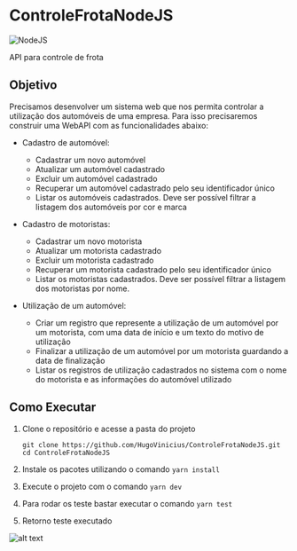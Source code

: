 # ControleFrotaNodeJS

![NodeJS](https://img.shields.io/badge/node.js-6DA55F?style=for-the-badge&logo=node.js&logoColor=white)

API para controle de frota

## Objetivo

Precisamos desenvolver um sistema web que nos permita controlar a utilização dos automóveis
de uma empresa. Para isso precisaremos construir uma WebAPI com as funcionalidades abaixo:

- Cadastro de automóvel:
  - Cadastrar um novo automóvel
  - Atualizar um automóvel cadastrado
  - Excluir um automóvel cadastrado
  - Recuperar um automóvel cadastrado pelo seu identificador único
  - Listar os automóveis cadastrados. Deve ser possível filtrar a listagem dos
automóveis por cor e marca

- Cadastro de motoristas:
  - Cadastrar um novo motorista
  - Atualizar um motorista cadastrado
  - Excluir um motorista cadastrado
  - Recuperar um motorista cadastrado pelo seu identificador único
  - Listar os motoristas cadastrados. Deve ser possível filtrar a listagem dos
motoristas por nome.

- Utilização de um automóvel:
  - Criar um registro que represente a utilização de um automóvel por um
motorista, com uma data de início e um texto do motivo de utilização
  - Finalizar a utilização de um automóvel por um motorista guardando a data de
finalização
  - Listar os registros de utilização cadastrados no sistema com o nome do motorista
e as informações do automóvel utilizado

## Como Executar

1. Clone o repositório e acesse a pasta do projeto
   ```shell
   git clone https://github.com/HugoVinicius/ControleFrotaNodeJS.git
   cd ControleFrotaNodeJS
    ```
2. Instale os pacotes utilizando o comando `yarn install`

3. Execute o projeto com o comando `yarn dev`

4. Para rodar os teste bastar executar o comando `yarn test`

5. Retorno teste executado

![alt text](https://github.com/HugoVinicius/ControleFrotaNodeJS/blob/main/img-readme/testeSuites.jpg)